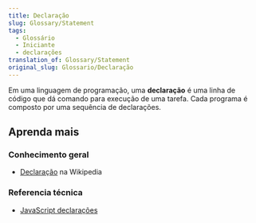 ```yaml
---
title: Declaração
slug: Glossary/Statement
tags:
  - Glossário
  - Iniciante
  - declarações
translation_of: Glossary/Statement
original_slug: Glossario/Declaração
---
```

Em uma linguagem de programação, uma **declaração** é uma linha de código que dá comando para execução de uma tarefa. Cada programa é composto por uma sequência de declarações.

## Aprenda mais

### Conhecimento geral

- [Declaração](https://pt.wikipedia.org/wiki/Declara%C3%A7%C3%A3o_%28inform%C3%A1tica%29) na Wikipedia

### Referencia técnica

- [JavaScript declarações](/pt-BR/docs/Web/JavaScript/Reference/Statements)

<!---->
